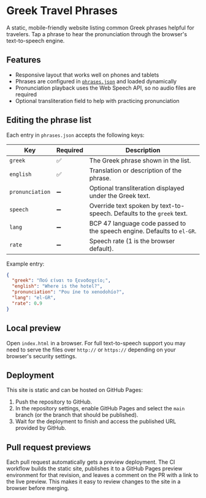 # Greek Travel Phrases

A static, mobile-friendly website listing common Greek phrases helpful for travelers. Tap a phrase to hear the pronunciation through the browser's text-to-speech engine.

## Features

- Responsive layout that works well on phones and tablets
- Phrases are configured in [`phrases.json`](phrases.json) and loaded dynamically
- Pronunciation playback uses the Web Speech API, so no audio files are required
- Optional transliteration field to help with practicing pronunciation

## Editing the phrase list

Each entry in `phrases.json` accepts the following keys:

| Key | Required | Description |
| --- | --- | --- |
| `greek` | ✅ | The Greek phrase shown in the list. |
| `english` | ✅ | Translation or description of the phrase. |
| `pronunciation` | ➖ | Optional transliteration displayed under the Greek text. |
| `speech` | ➖ | Override text spoken by text-to-speech. Defaults to the `greek` text. |
| `lang` | ➖ | BCP 47 language code passed to the speech engine. Defaults to `el-GR`. |
| `rate` | ➖ | Speech rate (1 is the browser default). |

Example entry:

```json
{
  "greek": "Πού είναι το ξενοδοχείο;",
  "english": "Where is the hotel?",
  "pronunciation": "Pou íne to xenodohío?",
  "lang": "el-GR",
  "rate": 0.9
}
```

## Local preview

Open `index.html` in a browser. For full text-to-speech support you may need to serve the files over `http://` or `https://` depending on your browser's security settings.

## Deployment

This site is static and can be hosted on GitHub Pages:

1. Push the repository to GitHub.
2. In the repository settings, enable GitHub Pages and select the `main` branch (or the branch that should be published).
3. Wait for the deployment to finish and access the published URL provided by GitHub.

## Pull request previews

Each pull request automatically gets a preview deployment. The CI workflow builds the static site, publishes it to a GitHub Pages
preview environment for that revision, and leaves a comment on the PR with a link to the live preview. This makes it easy to review
changes to the site in a browser before merging.
